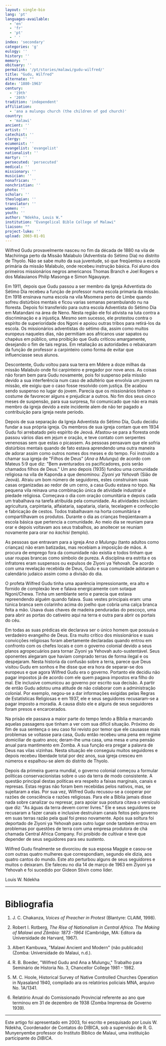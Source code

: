 ```yaml
---
layout: single-bio
lang: 'pt'
languages-available:
  - 'en'
  - 'fr'
  - 'pt'
  - ' '
index: 'secondary'
categories: 'g'
eulogy: ''
history: ''
memory: ''
obituary: ''
permalink: '/pt/stories/malawi/gudu-wilfred/'
title: "Gudu, Wilfred"
alternate: ""
date: '1880-1963'
century:
  - '19th'
  - '20th'
tradition: 'independent'
affiliation:
  - 'ana a mulungu church (the children of god church)'
country:
  - 'malawi'
ancient: ''
artist: ''
catechist: ''
clergy: ''
ecumenist: ''
evangelist: 'evangelist'
nationalist: ''
martyr: ''
persecuted: 'persecuted'
medical: ''
missionary: ''
musician: ''
nonafrican: ''
nonchristian: ''
photo: ''
scholar: ''
theologian: ''
translator: ''
women: ''
youth: ''
author: "Ndekha, Louis W."
institution: "Evangelical Bible College of Malawi"
liaison: ""
project-luke: ''
upload: 2003-01-01
---
```




Wilfred Gudu provavelmente nasceu no fim da década de 1880 na vila de Machiringa perto da Missão Malabulo (Adventista do Sétimo Dia) no distrito de Thyolo. Não se sabe muito da sua juventude, só que freqüentou a escola primária da missão Malabulo, onde recebeu instrução básica. Foi aluno dos primeiros missionários negros americanos Thomas Branch e Joel Rogers e dos Malauianos Philip Masonga e Simon Ngauyaye.

Em 1911, depois que Gudu passou a ser membro da Igreja Adventista do Sétimo Dia recebeu a função de professor numa escola primaria da missão. Em 1918 ensinava numa escola na vila Msomera perto de Limbe quando sofreu distúrbios mentais e ficou varias semanas perambulando nu na floresta. Depois foi transferido para outra escola Adventista do Sétimo Dia em Matandani na área de Neno. Nesta região ele foi ativista na luta contra a discriminação e a injustiça. Mesmo sem sucesso, ele protestou contra o espírito de superioridade dos Ngoni e apoiou outras tribos para retirá-los da escola. Os missionários adventistas do sétimo dia, assim como muitos europeus naqueles dias, não permitiam aos africanos usar sapatos ou chapéus em público, uma proibição que Gudu criticou amargamente, desejando o fim de tais regras. Em retaliação as autoridades o rebaixaram da função de professor a carpinteiro como forma de evitar que influenciasse seus alunos.

Descontente, Gudu voltou para sua terra em Mdere a doze milhas da missão Malabulo onde foi carpinteiro e pregador por nove anos. As coisas não foram bem para Gudu novamente, pois foi suspenso pela missão devido a sua interferência num caso de adultério que envolvia um jovem na missão, ele exigiu que o caso fosse resolvido com justiça. Ele acabou sendo suspenso no lugar do jovem. Parecia que os missionários tinham o costume de favorecer alguns e prejudicar a outros. No fim dos seus cinco meses de suspensão, para sua surpresa, foi comunicado que não era mais membro da igreja devido a este incidente alem de não ter pagado a contribuição para igreja neste período.

Depois de sua separação da Igreja Adventista do Sétimo Dia, Gudu decidiu fundar a sua própria igreja. Os membros de sua igreja contam que em 1934 Gudu foi arrebatado pelo espírito de Jeová. Afastou-se para a floresta onde passou vários dias em jejum e oração, e teve contato com serpentes venenosas sem que estas o picassem. As pessoas pensavam que ele sofria distúrbios mentais quando de fato estava aprendendo uma outra maneira de adorar assim como outros nomes dos meses e do tempo. Foi instruído a chamar sua igreja de "Filhos de Deus" (*Ana a Mulungu*) de acordo com Mateus 5:9 que diz: "Bem aventurados os pacificadores, pois serão chamados filhos de Deus." Um ano depois (1935) fundou uma comunidade religiosa na vila de Kaponda a que denominou: *Ziyoni ya Yehovah* (Sião de Jeová). Atraiu um bom número de seguidores, estes construíram suas casas organizadas ao redor de um cerro, a casa Gudu estava no topo. Na pequena vila reinava uma combinação única de atividade industrial e piedade religiosa. Começava o dia com oração comunitária e depois cada um trabalhava na tarefa atribuída pela comunidade. As atividades incluíam: agricultura, carpintaria, alfaiataria, sapataria, olaria, tecelagem e confecção e fabricação de cestos. Todos trabalhavam na horta comunitária e compartilhavam os produtos. Durante o dia as crianças freqüentavam a escola básica que pertencia a comunidade. Ao meio dia se reuniam para orar e depois voltavam aos seus trabalhos, ao anoitecer se reuniam novamente para orar no *kachisi* (templo).

As pessoas que entravam para a igreja *Ana a Mulungu* (tanto adultos como crianças) não eram batizadas, mas recebiam a imposição de mãos. A procura de emprego fora da comunidade não existia e todos tinham que usar roupas brancas como símbolo de pureza. A disciplina era estrita e os infratores eram suspensos ou expulsos de Ziyoni ya Yehovah. De acordo com uma revelação recebida de Deus, Gudu e sua comunidade adotaram o calendário judaico assim como a divisão do dia.

O profeta Wilfred Gudu tinha uma aparência impressionante, era alto e fornido de complexão leve e falava energicamente com sotaque Ngoni/Chewa. Tinha um semblante serio e parecia que estava repreendendo alguém quando falava. Suas vestes principais eram: uma túnica branca sem colarinho acima do joelho que cobria uma calça branca feita a mão. Usava duas chaves de madeira penduradas do pescoço, uma para abrir as portas do cativeiro aqui na terra e outra para abrir os portais do céu.

Em todas as suas prédicas ele declarava ser o único homem que possuía o verdadeiro evangelho de Deus. Era muito crítico dos missionários e suas convicções religiosas foram abertamente declaradas quando entrou em confronto com os chefes locais e com o governo colonial devido a seus planos agropecuários para tornar Ziyoni ya Yehovah auto-sustentável. Seus oponentes alegaram que haviam comprado terras de forma ilegal e os despejaram. Nesta historia da confusão sobre a terra, parece que Deus visitou Gudu em sonhos e lhe disse que era hora de separar-se dos europeus e que agora Wilfred Gudu era o governo. Portanto ele decidiu não pagar impostos já de acordo com ele quem pagava impostos era filho do mal. Ele inclusive comunicou ao governo por escrito sua decisão. A partir de então Gudu adotou uma atitude de não colaborar com a administração colonial. Por exemplo, negou-se a dar informações exigidas pelas Regras de Estatísticas Religiosas e em 1937, ele e seus seguidores recusaram-se a pagar imposto a moradia. A causa disto ele e alguns de seus seguidores foram presos e encarcerados.

Na prisão ele passava a maior parte do tempo lendo a Bíblia e marcando aquelas passagens que tinham a ver com sua difícil situação. Próximo do fim de sua sentença o seu caso foi revisto por temor que ele causasse mais problemas se voltasse para casa, Gudu então recebeu uma pena em regime domiciliar de quatro anos; deram-lhe uma casa, uma mesa e uma pensão anual para mantimento em Zomba. A sua função era pregar a palavra de Deus nas vilas vizinhas. Nesta situação ele conseguiu muitos seguidores e depois recebeu liberdade total por dez anos, sua igreja cresceu em números e espalhou-se alem do distrito de Thyolo.

Depois da primeira guerra mundial, o governo colonial começou a formular políticas conservacionistas sobre o uso da terra de modo consistente. A questão principal destas políticas era respeito a faixas marginais, canais e represas. Estas regras não foram bem recebidas pelos nativos, mas, se sujeitaram a elas. Por sua vez, Wilfred Gudu recusou-se a cooperar por razões de consciência e razões religiosas.  Para ele a Bíblia jamais disse nada sobre canalizar ou represar, para apoiar sua postura citava o versículo que diz: "As águas da terra devem correr livres." Ele e seus seguidores se recusaram a fazer canais e inclusive destruíram canais feitos pelo governo em suas terras razão pela qual foi preso novamente. Após sua soltura foi deportado de Ziyoni ya Yehovah para outro lugar onde também entrou em problemas por questões de terra com uma empresa produtora de chá chamada Central Africa Company. Foi proibido de cultivar e teve que depender de seus seguidores para seu sustento.

Wilfred Gudu finalmente se divorciou de sua esposa Maggie e casou-se com outras quatro mulheres que correspondiam, segundo ele dizia, aos quatro cantos do mundo. Este ato perturbou alguns de seus seguidores e muitos o deixaram. Ele faleceu no dia 14 de março de 1963 em Ziyoni ya Yehovah e foi sucedido por Gideon Stivin como líder.

Louis W. Ndekha

---

# Bibliografia

1. J. C. Chakanza, *Voices of Preacher in Protest* (Blantyre: CLAIM, 1998).

2. Robert I. Rotberg, *The Rise of Nationalism in Central Africa. The Making of Malawi and Zâmbia: 1873 -1964* (Cambridge, MA: Editora da Universidade de Harvard, 1967).

3. Albert Kambuwa, "Malawi Ancient and Modern" (não publicado) (Zomba: Universidade do Malaui, n.d.).

4. R. B. Boeder, "Wilfred Gudu and Ana a Mulungu," Trabalho para Seminário de Historia No. 3, Chancellor College 1981 - 1982.

5. M. C. Hoole, Historical Survey of Native Controlled Churches Operation in Nyasaland 1940, compilado ara os relatórios policiais MNA, arquivo No. 1A/1341.

6. Relatório Anual do Comissionado Provincial referente ao ano que terminou em 31 de dezembro de 1938 (Zomba Imprensa de Governo 1939).

---

Este artigo foi apresentado em 2003, foi escrito e pesquisado por Louis W. Ndekha, Coordenador de Contatos do DIBICA, sob a supervisão de R. G. Munyenyembe professor do Instituto Bíblico de Malaui, uma instituição participante do *DIBICA*.
